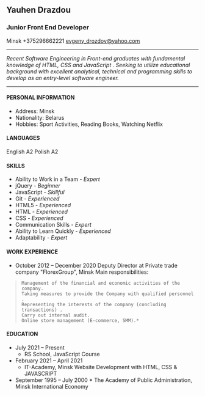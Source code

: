 ## Yauhen Drazdou

 ### Junior Front End Developer

Minsk
+375296662221
evgeny_drozdov@yahoo.com

---
*Recent Software Engineering in Front-end graduates with fundamental knowledge of HTML, CSS and JavaScript . Seeking to utilize educational background with excellent analytical, technical and programming skills to develop as an entry-level software engineer.*

___
 #### PERSONAL INFORMATION
  
 - Address: Minsk
 - Nationality: Belarus
 - Hobbies: Sport Activities, Reading Books, Watching Netflix

#### LANGUAGES
English A2
Polish A2
  
#### SKILLS
 - Ability to Work in a Team - *Expert*
 -  jQuery - *Beginner*
 - JavaScript - *Skillful*
 - Git - *Experienced*
 - HTML5 - *Experienced*
 - HTML - *Experienced*
 - CSS - *Experienced*
 - Communication Skills - *Expert*
 - Ability to Learn Quickly - *Experienced*
 - Adaptability - *Expert*
  

#### WORK EXPERIENCE
  * October 2012 – December 2020
    Deputy Director at Private trade company "FlorexGroup", Minsk
    Main responsibilities:
>     Management of the financial and economic activities of the company.
>     Taking measures to provide the Company with qualified personnel .
>     Representing the interests of the company (concluding transactions) .
>     Carry out internal audit.
>     Online store management (E-commerce, SMM).*


#### EDUCATION
  -  July 2021 – Present
     * RS School, JavaScript Course 
  -  February 2021 – April 2021
     * IT-Academy, Minsk Website Development with HTML, CSS & JAVASCRIPT
  -  September 1995 – July 2000
    * The Academy of Public Administration, Minsk International Economy